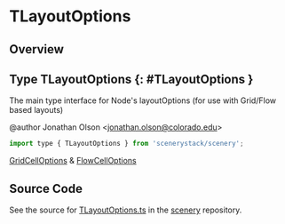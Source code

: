 # TLayoutOptions

## Overview



## Type TLayoutOptions {: #TLayoutOptions }


The main type interface for Node's layoutOptions (for use with Grid/Flow based layouts)

@author Jonathan Olson &lt;jonathan.olson@colorado.edu&gt;

```js
import type { TLayoutOptions } from 'scenerystack/scenery';
```
[GridCellOptions](../scenery/GridCell.md#GridCellOptions) &amp; [FlowCellOptions](../scenery/FlowCell.md#FlowCellOptions)



## Source Code

See the source for [TLayoutOptions.ts](https://github.com/phetsims/scenery/blob/main/js/layout/TLayoutOptions.ts) in the [scenery](https://github.com/phetsims/scenery) repository.
